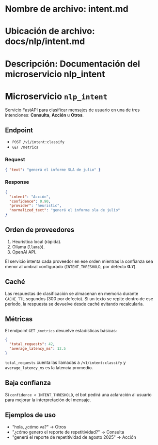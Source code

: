 # Nombre de archivo: intent.md
# Ubicación de archivo: docs/nlp/intent.md
# Descripción: Documentación del microservicio nlp_intent

# Microservicio `nlp_intent`

Servicio FastAPI para clasificar mensajes de usuario en una de tres intenciones: **Consulta**, **Acción** u **Otros**.

## Endpoint

- `POST /v1/intent:classify`
- `GET /metrics`

### Request
```json
{ "text": "generá el informe SLA de julio" }
```

### Response
```json
{
  "intent": "Acción",
  "confidence": 0.90,
  "provider": "heuristic",
  "normalized_text": "generá el informe sla de julio"
}
```

## Orden de proveedores

1. Heurística local (rápida).
2. Ollama (`llama3`).
3. OpenAI API.

El servicio intenta cada proveedor en ese orden mientras la confianza sea menor al umbral configurado (`INTENT_THRESHOLD`, por defecto **0.7**).

## Caché

Las respuestas de clasificación se almacenan en memoria durante `CACHE_TTL` segundos (300 por defecto). Si un texto se repite dentro de ese período, la respuesta se devuelve desde caché evitando recalcularla.

## Métricas

El endpoint `GET /metrics` devuelve estadísticas básicas:

```json
{
  "total_requests": 42,
  "average_latency_ms": 12.5
}
```

`total_requests` cuenta las llamadas a `/v1/intent:classify` y `average_latency_ms` es la latencia promedio.

## Baja confianza

Si `confidence < INTENT_THRESHOLD`, el bot pedirá una aclaración al usuario para mejorar la interpretación del mensaje.

## Ejemplos de uso

- "hola, ¿cómo va?" → Otros
- "¿cómo genero el reporte de repetitividad?" → Consulta
- "generá el reporte de repetitividad de agosto 2025" → Acción


